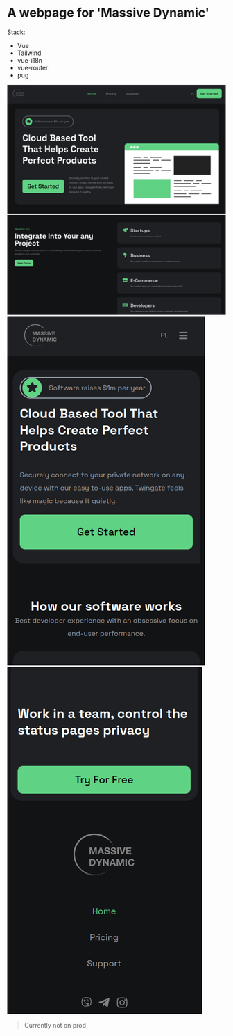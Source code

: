# A webpage for 'Massive Dynamic'

Stack:

- Vue
- Tailwind
- vue-i18n
- vue-router
- pug

![massive dynamic 1](/screenshots/massive-dynamic1.png)
![massive dynamic 2](/screenshots/massive-dynamic2.png)
![massive dynamic 3](/screenshots/massive-dynamic3.png)
![massive dynamic 4](/screenshots/massive-dynamic4.png)

> Currently not on prod
